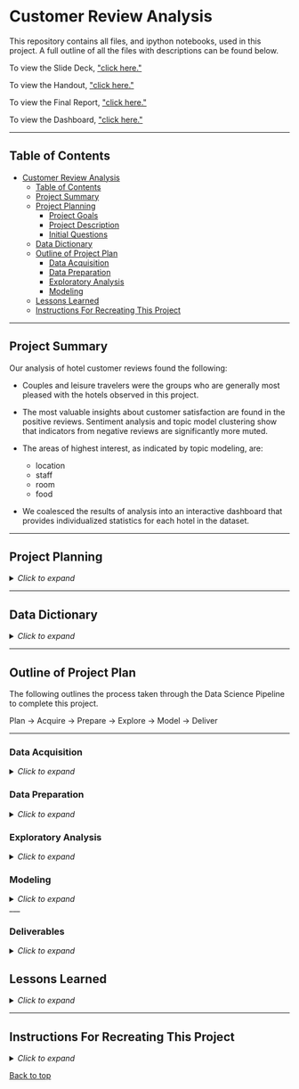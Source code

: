 # Customer Review Analysis

This repository contains all files, and ipython notebooks, used in this project. A full outline of all the files with descriptions can be found below.

To view the Slide Deck, ["click here."](https://www.canva.com/design/DAFC1pAZhjY/37-GQyhTmSVtm3tACkxOEw/edit?utm_content=DAFC1pAZhjY&utm_campaign=designshare&utm_medium=link2&utm_source=sharebutton) 

To view the Handout, ["click here."](https://www.canva.com/design/DAFCXzznwGM/qiVjEIAp4Bx0uVw9UfR_Tg/edit?utm_content=DAFCXzznwGM&utm_campaign=designshare&utm_medium=link2&utm_source=sharebutton) 

To view the Final Report, ["click here."](https://github.com/InPersonAnalysis/customer_review_capstone/blob/main/final_notebook.ipynb)

To view the Dashboard, ["click here."](https://public.tableau.com/app/profile/mathias.w.boissevain/viz/Hotel_Review_Capstone/HotelDashboard)

___
## Table of Contents

- [Customer Review Analysis](#customer-review-analysis)
  - [Table of Contents](#table-of-contents)
  - [Project Summary](#project-summary)
  - [Project Planning](#project-planning)
    - [Project Goals](#project-goals)
    - [Project Description](#project-description)
    - [Initial Questions](#initial-questions)
  - [Data Dictionary](#data-dictionary)
  - [Outline of Project Plan](#outline-of-project-plan)
    - [Data Acquisition](#data-acquisition)
    - [Data Preparation](#data-preparation)
    - [Exploratory Analysis](#exploratory-analysis)
    - [Modeling](#modeling)
  - [Lessons Learned](#lessons-learned)
  - [Instructions For Recreating This Project](#instructions-for-recreating-this-project)

___
## Project Summary

Our analysis of hotel customer reviews found the following:
  - Couples and leisure travelers were the groups who are generally most pleased with the hotels observed in this project. 
  - The most valuable insights about customer satisfaction are found in the positive reviews. Sentiment analysis and topic model clustering show that indicators from negative reviews are significantly more muted.
  
  - The areas of highest interest, as indicated by topic modeling, are:
    - location
    - staff
    - room
    - food

- We coalesced the results of analysis into an interactive dashboard that provides individualized statistics for each hotel in the dataset.

___
## Project Planning

<details><summary><i>Click to expand</i></summary>

### Project Goals

The goal of this project it to provide actionable recommendations to our partner hotels on how to increase their performance ratings based on our analysis of their customer review data.

### Project Description

As the data science team at Booking.com, we analyzed the extensive customer review dataset for our partner hotels in the European region. Using natural language processing, sentiment analysis, and topic modeling we were able to identify key groups within the body of customers and key topic drivers of reviewers' scores. From the reviewers’ scores, we calculated a Net Promoter Score-styled metric to gauge customer satisfaction more accurately. The end product of these various analyses is an interactive dashboard that presents each hotel with a summary of its customer service performance.

### Initial Questions
- What words/topics are associated with positive or negative reviews?
- What are drivers of review score/average score?
- Which customer groups give the highest/lowest review scores?

 

</details>

___
## Data Dictionary

<details><summary><i>Click to expand</i></summary>

| Variable              | Meaning      |
|:-:| :-- |
|Hotel_Address| Address of hotel.|
|Review_Date| Date when reviewer posted the corresponding review.|
|Average_Score| Average Score of the hotel, calculated based on the latest comment in the last year.|
|Hotel_Name| Name of Hotel.|
|Reviewer_Nationality| Nationality of Reviewer.|
|Negative_Review| Negative Review the reviewer gave to the hotel. If the reviewer does not give the negative review, then it should be 'No Negative'.|
|ReviewTotalNegativeWordCounts| Total number of words in the negative review.|
|Positive_Review| Positive Review the reviewer gave to the hotel. If the reviewer does not give the negative review, then it should be 'No Positive'.|
|ReviewTotalPositiveWordCounts| Total number of words in the positive review.|
|Reviewer_Score| Score the reviewer has given to the hotel, based on his/her experience.|
|TotalNumberofReviewsReviewerHasGiven| Number of Reviews the reviewers has given in the past.|
|TotalNumberof_Reviews| Total number of valid reviews the hotel has.|
|Tags| Tags reviewer gave the hotel.|
|Days_Since_Review| Duration between the review date and scrape date.|
|Additional_Numberof_Scoring| This number indicates how many valid scores without review in there.|
|lat| Latitude of the hotel.|
|lng| longtitude of the hotel.|
|trip_type| Type of trip ('leisure', 'business', 'unknown').|
|nights_stayed| Number of nights stayed.|
|group_type| Type of group ('couple', 'solo traveler', 'group', 'family with young children', 'family with older children', 'travelers with friends').|
|nps_group| NPS-style grouping of customer based on review score(below 7: 'detractor', 7-9: 'passive', above 9: 'promoter').|
|neg_sentiment_score| Sentiment Intensity score of negative review.|
|neg_lem_sentiment_score| Sentiment Intensity score of lemmatized negative review.|
|review_total_negative_word_counts| Word count of negative review.|
|negative_unique_word_count| Unique word count of negative review.|
|negative_topic|Topic model designators('room', 'blank', 'facilities', 'no_topic', 'staff', 'location',
       'comfort', 'hotel', 'value', 'number') for negative reviews.|
|pos_sentiment_score| Sentiment Intensity score of positive review.|
|positive_unique_word_count| Word count of negative review.|
|pos_lem_sentiment_score| Sentiment Intensity score of lemmatized positive review.|
|positive_topic|Topic model designators('staff', 'location', 'room', 'blank', 'comfort', 'facilities',
       'no_topic', 'hotel', 'value', 'number') for positive reviews.|
|negative_clean_review| Negative review, cleaned with NLP techniques.|
|negative_lemma| Lemmatized version of negative review.|
|positive_clean_review| Positive review, cleaned with NLP techniques.|
|positive_lemma| Lemmatized version of positive review.|

</details>

___
## Outline of Project Plan

The following outlines the process taken through the Data Science Pipeline to complete this project.

Plan &#8594; Acquire &#8594; Prepare &#8594; Explore &#8594; Model &#8594; Deliver

---
### Data Acquisition

<details><summary><i>Click to expand</i></summary>

The dataset, containing 515,738 customer reviews and scores for 1493 luxury hotels across Europe, was found on kaggle (originally scraped from Booking.com). All data in the file is publicly available. See the data dictionary above.

</details>

### Data Preparation

<details><summary><i>Click to expand</i></summary>

This project required extensive data cleaning and wrangling, including:
- changing the column names to all lower case
- parsing the list of strings in the tags column into separate feature columns
- changing the data type of the timestamp column and engineering additional features containing portions of the overall time stamp
- verifying and updating review word counts
- parsing the address values and creating separate features for country, city, etc.
- dropping unneeded columns
- preparing the text data from NLP including basic clean, removing stopwords, and lemmatizing
- changing the order of the columns within the dataframe
- cache the wrangled data as a json to reduce processing time during exploration
    
</details>

### Exploratory Analysis

<details><summary><i>Click to expand</i></summary>

- Who is the customer?
  - The initial exploration of the dataset consisted of reviewing the distribution of customers across key groupings including trip type, group type and nights stayed as well as looking at reviewer score distributions and average hotel score distributions.
- Reviewer scores
- Net Promoter Score-style groups and and an accompanying promoter score metric
- NLP
  - Word frequency
  - Sentiment analysis
  - Topic modeling
- Drivers of score by customer group
  - Group type &#8594; 'Couple'
  - Trip type &#8594; 'Leisure'
  - Nights stayed $\leq$ 3
- Breakdown by hotel
  - Overview of aggregated hotel data
  - General recommendations
- Summary
- Recommendations
    
</details>

### Modeling

<details><summary><i>Click to expand</i></summary>

- For topic modeling, we started with sklearn's Latent Dirichlet Allocation (LDA) model. The LDA model takes each word in the document and assigns it to one of k topics. k is the number of topics set as a hyperparameter in the creation of the LDA model. The model then calculates the proportion of words in the document that are assigned to each topic or p(topic|document). It then calculates the proportion of documents assigned to each topic because of the words in the document or $p(word|topic)$. 
- The findings of the model were not conclusive enough to issue recommendations by themselves, so we added our own analysis of word frequency and context to the keyword groupings extracted by the model to generate a list of topics for each type of review.
    

</details>
___

### Deliverables

<details><summary><i>Click to expand</i></summary>

- The sum of our various analyses of this dataset is collected within an interactive dashboard. The dashboard houses the metrics and statistics individually most relevant to the customer service performance of each of the nearly 1,500 hotels served by Booking.com are presented for each hotelier's review.

["click here."](https://public.tableau.com/app/profile/mathias.w.boissevain/viz/Hotel_Review_Capstone/HotelDashboard)

</details>


## Lessons Learned

<details><summary><i>Click to expand</i></summary>

- Sentiment Intensity Analysis showed that guests who were on leisure trips had the most positive sentiment, and that solo travelers and families with young children tended to have lower positive sentiment than other groups. Sentiment intensity in negative reviews was mostly neutral, while in positive reviews, sentiment intensity was much more identifiably positive.

  &#8594;The "So What?": On a high level, better conclusions regarding areas in which a given hotel is doing well can be drawn from the positive reviews than can be drawn on areas in which that same hotel is underperforming as reported in the negative reviews. 

- Our LDA model identified dominant topics associated with the reviews for each hotel. Mapping of topic cluster segregations for positive and negative reviews also mirrored patterns found in sentiment analysis: negative reviews did not produce discernible clusters while positive reviews produced clearly stratified clusters. However, the model's output was not enough to develop actionable recommendations on its own. It was necessary to apply an analysis of word frequency and context on top of the model's groupings of keywords to produce a topic model that could point to specific opportunities for improvement or areas of excellence in providing hotel customers the best experience 

  &#8594;The "So What?": Topics identified by our model, which combined the output of the unsupervised LDA algorithm with our human analysis of word frequency and context, come together to provide a hotelier with immediate insight on where to focus improvement efforts.

- Analysis of reviewers' scores was aided by the assignment of NPS-style customer groups and a pursuant calculation of a performance metric that effectively reduced the inherent inflation of scoring, thus providing a more accurate gauge of customer satisfaction.

  &#8594;The "So What?": Better conclusions about customer satisfaction can be drawn from the NPS-style metric, and the groups allow for further aggregation and analysis.

**Next Steps:**
- SHAP sentiment analysis

- Different topic modeling algorithms:
  - Truncated SVD/Latent Semantic Analysis
  - Non-negative Matrix Factorization
- Different topic model hyperparameters, vectorizers (TF/IDF)

    

</details>

___
## Instructions For Recreating This Project

<details><summary><i>Click to expand</i></summary>

1. Clone this repository into your local machine using the following command:
    
```bash
git clone git@github.com:InPersonAnalysis/customer_review_capstone.git
```

2. Retrieve the Kaggle API Token.
- pip install kaggle
- Log-in to Kaggle (or sign up)
- Navigate to your Account page (click top-right profile picture)
- API section on the Kaggle Account page.
- Scroll down to the API section and click Create New API Token
- Save kaggle.json to (/Users/<username>/.kaggle/) or in the OSError message given when attempting to import kaggle.   
    
3. You will need Natural Language Tool Kit (NLKT), Pandas, Numpy, Matplotlib, Seaborn, and SKLearn installed on your machine.

4. Now you can start a Jupyter Notebook session and execute the code blocks in the `final_report.ipynb` notebook.


</details>

[Back to top](#customer-review-analysis)
